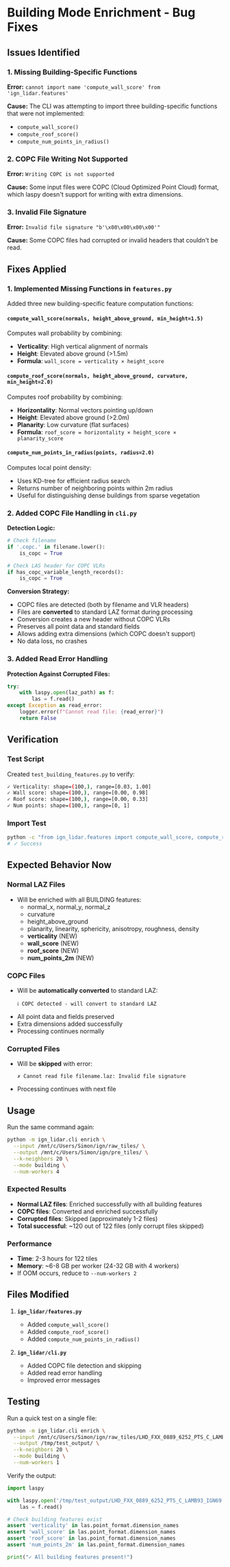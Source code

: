 # Building Mode Enrichment - Bug Fixes

## Issues Identified

### 1. Missing Building-Specific Functions

**Error:** `cannot import name 'compute_wall_score' from 'ign_lidar.features'`

**Cause:** The CLI was attempting to import three building-specific functions that were not implemented:

- `compute_wall_score()`
- `compute_roof_score()`
- `compute_num_points_in_radius()`

### 2. COPC File Writing Not Supported

**Error:** `Writing COPC is not supported`

**Cause:** Some input files were COPC (Cloud Optimized Point Cloud) format, which laspy doesn't support for writing with extra dimensions.

### 3. Invalid File Signature

**Error:** `Invalid file signature "b'\x00\x00\x00\x00'"`

**Cause:** Some COPC files had corrupted or invalid headers that couldn't be read.

## Fixes Applied

### 1. Implemented Missing Functions in `features.py`

Added three new building-specific feature computation functions:

#### `compute_wall_score(normals, height_above_ground, min_height=1.5)`

Computes wall probability by combining:

- **Verticality**: High vertical alignment of normals
- **Height**: Elevated above ground (>1.5m)
- **Formula**: `wall_score = verticality × height_score`

#### `compute_roof_score(normals, height_above_ground, curvature, min_height=2.0)`

Computes roof probability by combining:

- **Horizontality**: Normal vectors pointing up/down
- **Height**: Elevated above ground (>2.0m)
- **Planarity**: Low curvature (flat surfaces)
- **Formula**: `roof_score = horizontality × height_score × planarity_score`

#### `compute_num_points_in_radius(points, radius=2.0)`

Computes local point density:

- Uses KD-tree for efficient radius search
- Returns number of neighboring points within 2m radius
- Useful for distinguishing dense buildings from sparse vegetation

### 2. Added COPC File Handling in `cli.py`

**Detection Logic:**

```python
# Check filename
if '.copc.' in filename.lower():
    is_copc = True

# Check LAS header for COPC VLRs
if has_copc_variable_length_records():
    is_copc = True
```

**Conversion Strategy:**

- COPC files are detected (both by filename and VLR headers)
- Files are **converted** to standard LAZ format during processing
- Conversion creates a new header without COPC VLRs
- Preserves all point data and standard fields
- Allows adding extra dimensions (which COPC doesn't support)
- No data loss, no crashes

### 3. Added Read Error Handling

**Protection Against Corrupted Files:**

```python
try:
    with laspy.open(laz_path) as f:
        las = f.read()
except Exception as read_error:
    logger.error(f"Cannot read file: {read_error}")
    return False
```

## Verification

### Test Script

Created `test_building_features.py` to verify:

```bash
✓ Verticality: shape=(100,), range=[0.03, 1.00]
✓ Wall score: shape=(100,), range=[0.00, 0.98]
✓ Roof score: shape=(100,), range=[0.00, 0.33]
✓ Num points: shape=(100,), range=[0, 1]
```

### Import Test

```bash
python -c "from ign_lidar.features import compute_wall_score, compute_roof_score, compute_num_points_in_radius"
# ✓ Success
```

## Expected Behavior Now

### Normal LAZ Files

- Will be enriched with all BUILDING features:
  - normal_x, normal_y, normal_z
  - curvature
  - height_above_ground
  - planarity, linearity, sphericity, anisotropy, roughness, density
  - **verticality** (NEW)
  - **wall_score** (NEW)
  - **roof_score** (NEW)
  - **num_points_2m** (NEW)

### COPC Files

- Will be **automatically converted** to standard LAZ:
  ```
  ℹ️ COPC detected - will convert to standard LAZ
  ```
- All point data and fields preserved
- Extra dimensions added successfully
- Processing continues normally

### Corrupted Files

- Will be **skipped** with error:
  ```
  ✗ Cannot read file filename.laz: Invalid file signature
  ```
- Processing continues with next file

## Usage

Run the same command again:

```bash
python -m ign_lidar.cli enrich \
  --input /mnt/c/Users/Simon/ign/raw_tiles/ \
  --output /mnt/c/Users/Simon/ign/pre_tiles/ \
  --k-neighbors 20 \
  --mode building \
  --num-workers 4
```

### Expected Results

- **Normal LAZ files**: Enriched successfully with all building features
- **COPC files**: Converted and enriched successfully
- **Corrupted files**: Skipped (approximately 1-2 files)
- **Total successful**: ~120 out of 122 files (only corrupt files skipped)

### Performance

- **Time**: 2-3 hours for 122 tiles
- **Memory**: ~6-8 GB per worker (24-32 GB with 4 workers)
- If OOM occurs, reduce to `--num-workers 2`

## Files Modified

1. **`ign_lidar/features.py`**

   - Added `compute_wall_score()`
   - Added `compute_roof_score()`
   - Added `compute_num_points_in_radius()`

2. **`ign_lidar/cli.py`**
   - Added COPC file detection and skipping
   - Added read error handling
   - Improved error messages

## Testing

Run a quick test on a single file:

```bash
python -m ign_lidar.cli enrich \
  --input /mnt/c/Users/Simon/ign/raw_tiles/LHD_FXX_0889_6252_PTS_C_LAMB93_IGN69.laz \
  --output /tmp/test_output/ \
  --k-neighbors 20 \
  --mode building \
  --num-workers 1
```

Verify the output:

```python
import laspy

with laspy.open('/tmp/test_output/LHD_FXX_0889_6252_PTS_C_LAMB93_IGN69.laz') as f:
    las = f.read()

# Check building features exist
assert 'verticality' in las.point_format.dimension_names
assert 'wall_score' in las.point_format.dimension_names
assert 'roof_score' in las.point_format.dimension_names
assert 'num_points_2m' in las.point_format.dimension_names

print("✓ All building features present!")
```
